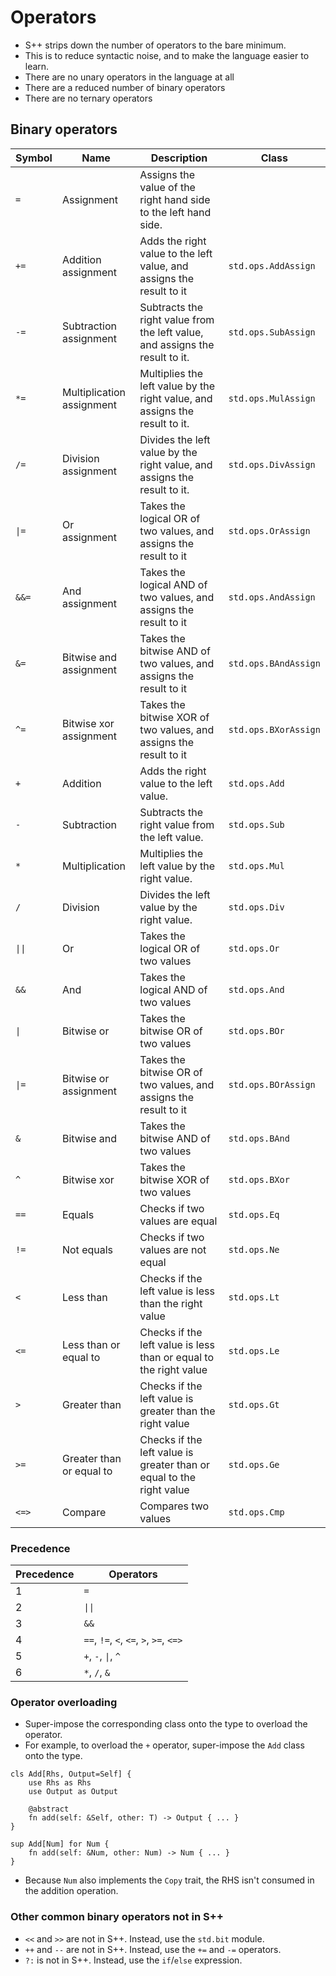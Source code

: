 # Operators
- S++ strips down the number of operators to the bare minimum.
- This is to reduce syntactic noise, and to make the language easier to learn.
- There are no unary operators in the language at all
- There are a reduced number of binary operators
- There are no ternary operators


## Binary operators
| Symbol | Name                      | Description                                                                  | Class                |
|--------|---------------------------|------------------------------------------------------------------------------|----------------------|
| `=`    | Assignment                | Assigns the value of the right hand side to the left hand side.              |                      |
| `+=`   | Addition assignment       | Adds the right value to the left value, and assigns the result to it         | `std.ops.AddAssign`  |
| `-=`   | Subtraction assignment    | Subtracts the right value from the left value, and assigns the result to it. | `std.ops.SubAssign`  |
| `*=`   | Multiplication assignment | Multiplies the left value by the right value, and assigns the result to it.  | `std.ops.MulAssign`  |
| `/=`   | Division assignment       | Divides the left value by the right value, and assigns the result to it.     | `std.ops.DivAssign`  |
| `\|=`  | Or assignment             | Takes the logical OR of two values, and assigns the result to it             | `std.ops.OrAssign`   |
| `&&=`  | And assignment            | Takes the logical AND of two values, and assigns the result to it            | `std.ops.AndAssign`  |
| `&=`   | Bitwise and assignment    | Takes the bitwise AND of two values, and assigns the result to it            | `std.ops.BAndAssign` |
| `^=`   | Bitwise xor assignment    | Takes the bitwise XOR of two values, and assigns the result to it            | `std.ops.BXorAssign` |
| `+`    | Addition                  | Adds the right value to the left value.                                      | `std.ops.Add`        |
| `-`    | Subtraction               | Subtracts the right value from the left value.                               | `std.ops.Sub`        |
| `*`    | Multiplication            | Multiplies the left value by the right value.                                | `std.ops.Mul`        |
| `/`    | Division                  | Divides the left value by the right value.                                   | `std.ops.Div`        |
| `\|\|` | Or                        | Takes the logical OR of two values                                           | `std.ops.Or`         |
| `&&`   | And                       | Takes the logical AND of two values                                          | `std.ops.And`        |
| `\|`   | Bitwise or                | Takes the bitwise OR of two values                                           | `std.ops.BOr`        |
| `\|= ` | Bitwise or assignment     | Takes the bitwise OR of two values, and assigns the result to it             | `std.ops.BOrAssign`  |
| `&`    | Bitwise and               | Takes the bitwise AND of two values                                          | `std.ops.BAnd`       |
| `^`    | Bitwise xor               | Takes the bitwise XOR of two values                                          | `std.ops.BXor`       |
| `==`   | Equals                    | Checks if two values are equal                                               | `std.ops.Eq`         |
| `!=`   | Not equals                | Checks if two values are not equal                                           | `std.ops.Ne`         |
| `<`    | Less than                 | Checks if the left value is less than the right value                        | `std.ops.Lt`         |
| `<=`   | Less than or equal to     | Checks if the left value is less than or equal to the right value            | `std.ops.Le`         |
| `>`    | Greater than              | Checks if the left value is greater than the right value                     | `std.ops.Gt`         |
| `>=`   | Greater than or equal to  | Checks if the left value is greater than or equal to the right value         | `std.ops.Ge`         |
| `<=>`  | Compare                   | Compares two values                                                          | `std.ops.Cmp`        |

### Precedence
| Precedence | Operators                               |
|------------|-----------------------------------------|
| 1          | `=`                                     |
| 2          | `\|\|`                                  |
| 3          | `&&`                                    |
| 4          | `==`, `!=`, `<`, `<=`, `>`, `>=`, `<=>` |
| 5          | `+`, `-`, `\|`, `^`                     |
| 6          | `*`, `/`, `&`                           |

### Operator overloading
- Super-impose the corresponding class onto the type to overload the operator.
- For example, to overload the `+` operator, super-impose the `Add` class onto the type.
```s++
cls Add[Rhs, Output=Self] {
    use Rhs as Rhs
    use Output as Output

    @abstract
    fn add(self: &Self, other: T) -> Output { ... }
}

sup Add[Num] for Num {
    fn add(self: &Num, other: Num) -> Num { ... }
}
```
- Because `Num` also implements the `Copy` trait, the RHS isn't consumed in the addition operation.

### Other common binary operators not in S++
- `<<` and `>>` are not in S++. Instead, use the `std.bit` module.
- `++` and `--` are not in S++. Instead, use the `+=` and `-=` operators.
- `?:` is not in S++. Instead, use the `if`/`else` expression.
